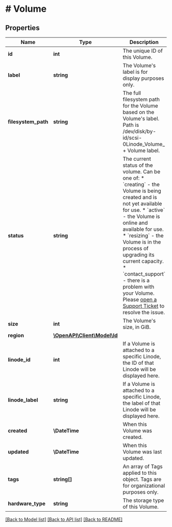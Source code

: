 # # Volume

## Properties

Name | Type | Description | Notes
------------ | ------------- | ------------- | -------------
**id** | **int** | The unique ID of this Volume. | [optional] [readonly]
**label** | **string** | The Volume&#39;s label is for display purposes only. | [optional]
**filesystem_path** | **string** | The full filesystem path for the Volume based on the Volume&#39;s label. Path is /dev/disk/by-id/scsi-0Linode_Volume_ + Volume label. | [optional] [readonly]
**status** | **string** | The current status of the volume.  Can be one of:    * &#x60;creating&#x60; - the Volume is being created and is not yet available     for use.   * &#x60;active&#x60; - the Volume is online and available for use.   * &#x60;resizing&#x60; - the Volume is in the process of upgrading     its current capacity.   * &#x60;contact_support&#x60; - there is a problem with your Volume. Please     [open a Support Ticket](/docs/api/support/#support-ticket-open) to resolve the issue. | [optional] [readonly]
**size** | **int** | The Volume&#39;s size, in GiB. | [optional]
**region** | [**\OpenAPI\Client\Model\Id**](Id.md) |  | [optional]
**linode_id** | **int** | If a Volume is attached to a specific Linode, the ID of that Linode will be displayed here. | [optional]
**linode_label** | **string** | If a Volume is attached to a specific Linode, the label of that Linode will be displayed here. | [optional] [readonly]
**created** | **\DateTime** | When this Volume was created. | [optional] [readonly]
**updated** | **\DateTime** | When this Volume was last updated. | [optional] [readonly]
**tags** | **string[]** | An array of Tags applied to this object.  Tags are for organizational purposes only. | [optional]
**hardware_type** | **string** | The storage type of this Volume. | [optional] [readonly]

[[Back to Model list]](../../README.md#models) [[Back to API list]](../../README.md#endpoints) [[Back to README]](../../README.md)
